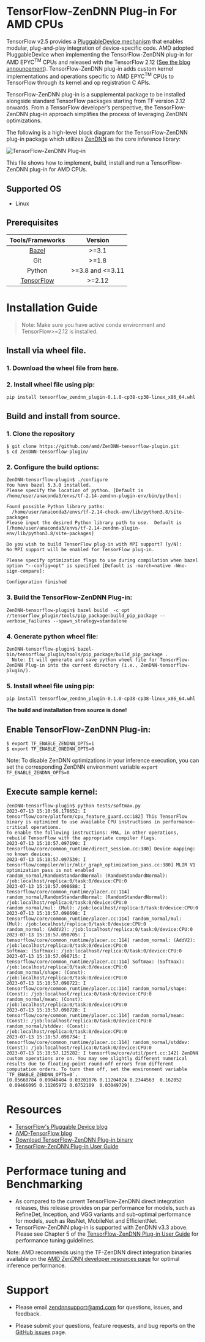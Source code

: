 # TensorFlow-ZenDNN Plug-in For AMD CPUs
TensorFlow v2.5 provides a [PluggableDevice mechanism](https://blog.tensorflow.org/2021/06/pluggabledevice-device-plugins-for-TensorFlow.html) that enables modular, plug-and-play integration of device-specific code. AMD adopted PluggableDevice when implementing the TensorFlow-ZenDNN plug-in for AMD EPYC<sup>TM</sup> CPUs and released with the TensorFlow 2.12 ([See the blog announcement](https://blog.tensorflow.org/2023/03/enabling-optimal-inference-performance-on-amd-epyc-processors-with-the-zendnn-library.html)). TensorFlow-ZenDNN plug-in adds custom kernel implementations and operations specific to AMD EPYC<sup>TM</sup> CPUs to TensorFlow through its kernel and op registration C APIs.

TensorFlow-ZenDNN plug-in is a supplemental package to be installed alongside standard TensorFlow packages starting from TF version 2.12 onwards. From a TensorFlow developer’s perspective, the TensorFlow-ZenDNN plug-in approach simplifies the process of leveraging ZenDNN optimizations.

The following is a high-level block diagram for the TensorFlow-ZenDNN plug-in package which utilizes [ZenDNN](https://github.com/amd/ZenDNN) as the core inference library:

![TensorFlow-ZenDNN Plug-in](./images/TensorFlow-ZenDNN-plugin.png)

This file shows how to implement, build, install and run a TensorFlow-ZenDNN plug-in for AMD CPUs.

## Supported OS
* Linux

## Prerequisites

| Tools/Frameworks | Version |
| :--------------: | :-----: |
| [Bazel](https://docs.bazel.build/versions/master/install-ubuntu.html) | >=3.1 |
| Git | >=1.8 |
| Python | >=3.8 and <=3.11 |
| [TensorFlow](https://www.tensorflow.org/) | >=2.12 |

# Installation Guide

>Note: Make sure you have active conda environment and TensorFlow>=2.12 is installed.

## Install via wheel file.
### 1. Download the wheel file from [here](http://ml-ci.amd.com:21096/view/ZenDNN/job/zendnn/job/tensorflow-zendnn-plugin-build-whl-release/).

### 2. Install wheel file using pip:
```
pip install tensorflow_zendnn_plugin-0.1.0-cp38-cp38-linux_x86_64.whl
```


## Build and install from source.
### 1. Clone the repository
```
$ git clone https://github.com/amd/ZenDNN-tensorflow-plugin.git
$ cd ZenDNN-tensorflow-plugin/
```
### 2. Configure the build options:
```
ZenDNN-tensorflow-plugin$ ./configure
You have bazel 5.3.0 installed.
Please specify the location of python. [Default is /home/user/anaconda3/envs/tf-2.14-zendnn-plugin-env/bin/python]:

Found possible Python library paths:
  /home/user/anaconda3/envs/tf-2.14-check-env/lib/python3.8/site-packages
Please input the desired Python library path to use.  Default is [/home/user/anaconda3/envs/tf-2.14-zendnn-plugin-env/lib/python3.8/site-packages]

Do you wish to build TensorFlow plug-in with MPI support? [y/N]:
No MPI support will be enabled for TensorFlow plug-in.

Please specify optimization flags to use during compilation when bazel option "--config=opt" is specified [Default is -march=native -Wno-sign-compare]:

Configuration finished
```

### 3. Build the TensorFlow-ZenDNN Plug-in:
```
ZenDNN-tensorflow-plugin$ bazel build  -c opt //tensorflow_plugin/tools/pip_package:build_pip_package --verbose_failures --spawn_strategy=standalone
```

### 4. Generate python wheel file:
```
ZenDNN-tensorflow-plugin$ bazel-bin/tensorflow_plugin/tools/pip_package/build_pip_package .
  Note: It will generate and save python wheel file for TensorFlow-ZenDNN Plug-in into the current directory (i.e., ZenDNN-tensorflow-plugin/).
```

### 5. Install wheel file using pip:
```
pip install tensorflow_zendnn_plugin-0.1.0-cp38-cp38-linux_x86_64.whl
```

**The build and installation from source is done!**

## Enable TensorFlow-ZenDNN Plug-in:
```
$ export TF_ENABLE_ZENDNN_OPTS=1
$ export TF_ENABLE_ONEDNN_OPTS=0
```
Note: To disable ZenDNN optimizations in your inference execution, you can set the corresponding ZenDNN environment variable `export TF_ENABLE_ZENDNN_OPTS=0`

## Execute sample kernel:
```
ZenDNN-tensorflow-plugin$ python tests/softmax.py
2023-07-13 15:10:56.178652: I tensorflow/core/platform/cpu_feature_guard.cc:182] This TensorFlow binary is optimized to use available CPU instructions in performance-critical operations.
To enable the following instructions: FMA, in other operations, rebuild TensorFlow with the appropriate compiler flags.
2023-07-13 15:10:57.097190: I tensorflow/core/common_runtime/direct_session.cc:380] Device mapping: no known devices.
2023-07-13 15:10:57.097539: I tensorflow/compiler/mlir/mlir_graph_optimization_pass.cc:380] MLIR V1 optimization pass is not enabled
random_normal/RandomStandardNormal: (RandomStandardNormal): /job:localhost/replica:0/task:0/device:CPU:0
2023-07-13 15:10:57.098688: I tensorflow/core/common_runtime/placer.cc:114] random_normal/RandomStandardNormal: (RandomStandardNormal): /job:localhost/replica:0/task:0/device:CPU:0
random_normal/mul: (Mul): /job:localhost/replica:0/task:0/device:CPU:0
2023-07-13 15:10:57.098698: I tensorflow/core/common_runtime/placer.cc:114] random_normal/mul: (Mul): /job:localhost/replica:0/task:0/device:CPU:0
random_normal: (AddV2): /job:localhost/replica:0/task:0/device:CPU:0
2023-07-13 15:10:57.098705: I tensorflow/core/common_runtime/placer.cc:114] random_normal: (AddV2): /job:localhost/replica:0/task:0/device:CPU:0
Softmax: (Softmax): /job:localhost/replica:0/task:0/device:CPU:0
2023-07-13 15:10:57.098715: I tensorflow/core/common_runtime/placer.cc:114] Softmax: (Softmax): /job:localhost/replica:0/task:0/device:CPU:0
random_normal/shape: (Const): /job:localhost/replica:0/task:0/device:CPU:0
2023-07-13 15:10:57.098722: I tensorflow/core/common_runtime/placer.cc:114] random_normal/shape: (Const): /job:localhost/replica:0/task:0/device:CPU:0
random_normal/mean: (Const): /job:localhost/replica:0/task:0/device:CPU:0
2023-07-13 15:10:57.098728: I tensorflow/core/common_runtime/placer.cc:114] random_normal/mean: (Const): /job:localhost/replica:0/task:0/device:CPU:0
random_normal/stddev: (Const): /job:localhost/replica:0/task:0/device:CPU:0
2023-07-13 15:10:57.098734: I tensorflow/core/common_runtime/placer.cc:114] random_normal/stddev: (Const): /job:localhost/replica:0/task:0/device:CPU:0
2023-07-13 15:10:57.125282: I tensorflow/core/util/port.cc:142] ZenDNN custom operations are on. You may see slightly different numerical results due to floating-point round-off errors from different computation orders. To turn them off, set the environment variable `TF_ENABLE_ZENDNN_OPTS=0`.
[0.05660784 0.09040404 0.03201076 0.11204024 0.2344563  0.162052
 0.09466095 0.11205972 0.0752109  0.03049729]
```

# Resources
* [TensorFlow's Pluggable Device blog](https://blog.tensorflow.org/2021/06/pluggabledevice-device-plugins-for-TensorFlow.html)
* [AMD-TensorFlow blog](https://blog.tensorflow.org/2023/03/enabling-optimal-inference-performance-on-amd-epyc-processors-with-the-zendnn-library.html)
* [Download TensorFlow-ZenDNN Plug-in binary](http://ml-ci.amd.com:21096/view/ZenDNN/job/zendnn/job/tensorflow-zendnn-plugin-build-whl-release/)
* [TensorFlow-ZenDNN Plug-in User Guide](https://www.amd.com/content/dam/amd/en/documents/developer/tensorflow-zendnn-plug-in-user-guide.pdf)

# Performace tuning and Benchmarking
* As compared to the current TensorFlow-ZenDNN direct integration releases, this release provides on par performance for models, such as RefineDet, Inception, and VGG variants and sub-optimal performance for models, such as ResNet, MobileNet and EfficientNet.
* TensorFlow-ZenDNN plug-in is supported with ZenDNN v3.3 above. Please see Chapter 5 of the [TensorFlow-ZenDNN Plug-in User Guide](https://www.amd.com/content/dam/amd/en/documents/developer/tensorflow-zendnn-plug-in-user-guide.pdf) for performance tuning guidelines.

Note: AMD recommends using the TF-ZenDNN direct integration binaries available on the [AMD ZenDNN developer resources page](https://www.amd.com/en/developer/zendnn.html) for optimal inference performance.

# Support
* Please email zendnnsupport@amd.com for questions, issues, and feedback.

* Please submit your questions, feature requests, and bug reports on the
[GitHub issues](https://github.com/amd/ZenDNN-tensorflow-plugin/issues) page.
